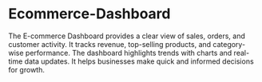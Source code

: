# Ecommerce-Dashboard
The E-commerce Dashboard provides a clear view of sales, orders, and customer activity. It tracks revenue, top-selling products, and category-wise performance. The dashboard highlights trends with charts and real-time data updates. It helps businesses make quick and informed decisions for growth.
